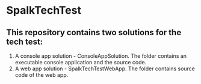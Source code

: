 # SpalkTechTest

## This repository contains two solutions for the tech test:
1. A console app solution - ConsoleAppSolution. The folder contains an executable console application and the source code.
2. A web app solution - SpalkTechTestWebApp. The folder contains source code of the web app. 

